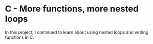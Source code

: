 # C - More functions, more nested loops

In this project, I continued to learn about using nested loops and writing functions in C.
